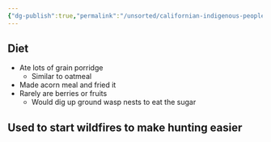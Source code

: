 ```yaml
---
{"dg-publish":true,"permalink":"/unsorted/californian-indigenous-people/"}
---
```




## Diet
- Ate lots of grain porridge
	- Similar to oatmeal
- Made acorn meal and fried it
- Rarely are berries or fruits
	- Would dig up ground wasp nests to eat the sugar 



## Used to start wildfires to make hunting easier